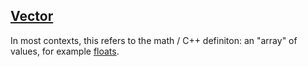 ## [Vector](#vector)

In most contexts, this refers to the math / C++ definiton: an "array" of values, for example [floats](#float).